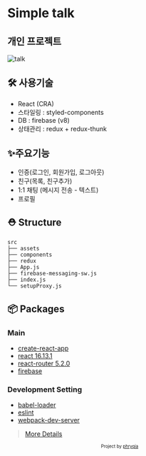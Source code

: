 # Simple talk
## 개인 프로젝트

![talk](https://user-images.githubusercontent.com/40693181/170808412-1f61c8be-3897-4942-af44-e8f99a1b2318.jpg)

## 🛠 사용기술

- React (CRA)
- 스타일링 : styled-components
- DB : firebase (v8)
- 상태관리 : redux + redux-thunk

## ✨주요기능

- 인증(로그인, 회원가입, 로그아웃)
- 친구(목록, 친구추가)
- 1:1 채팅 (메시지 전송 - 텍스트)
- 프로필

## ⛑ Structure

```
src
├── assets
├── components
├── redux
├── App.js
├── firebase-messaging-sw.js
├── index.js
└── setupProxy.js
```

## 📦 Packages

### Main

- [create-react-app](https://github.com/facebook/create-react-app)
- [react 16.13.1](https://github.com/facebook/react)
- [react-router 5.2.0](https://github.com/remix-run/react-router)
- [firebase](https://firebase.google.com/)

### Development Setting

- [babel-loader](https://github.com/babel/babel-loader)
- [eslint](https://github.com/eslint/eslint)
- [webpack-dev-server](https://github.com/webpack/webpack-dev-server)

> [More Details](https://github.com/phrygia/phrygia-talk/blob/master/package.json)

<div align="center">
<sub><sup>Project by <a href="https://github.com/phrygia">phrygia</a></sup></sub><small></small>
</div>
